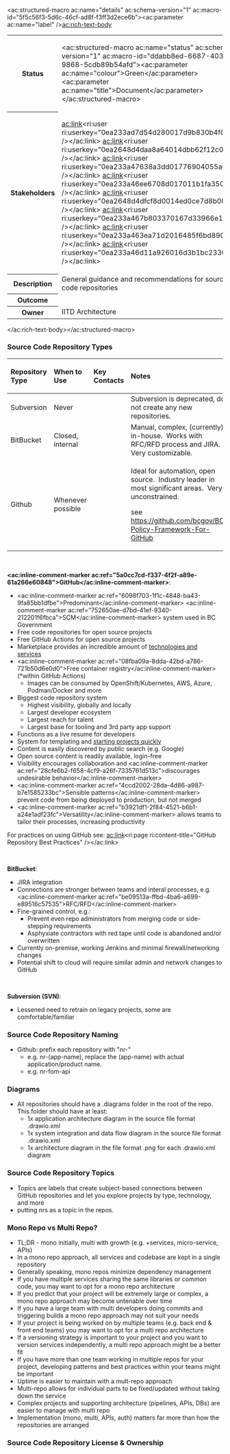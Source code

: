 <ac:structured-macro ac:name="details" ac:schema-version="1" ac:macro-id="5f5c56f3-5d6c-46cf-ad8f-f3ff3d2ece6b"><ac:parameter ac:name="label" /><ac:rich-text-body><table class="wrapped"><colgroup><col /><col /></colgroup><tbody><tr><th>Status</th><td><div class="content-wrapper"><p><ac:structured-macro ac:name="status" ac:schema-version="1" ac:macro-id="ddabb8ed-6687-4038-9868-5cdb89b54afd"><ac:parameter ac:name="colour">Green</ac:parameter><ac:parameter ac:name="title">Document</ac:parameter></ac:structured-macro></p></div></td></tr><tr><th>Stakeholders</th><td><div class="content-wrapper"><p><ac:link><ri:user ri:userkey="0ea233ad7d54d280017d9b830b4f0008" /></ac:link> <ac:link><ri:user ri:userkey="0ea2648d4daa8a64014dbb62f12c0008" /></ac:link> <ac:link><ri:user ri:userkey="0ea233a47638a3dd01776904055a002b" /></ac:link> <ac:link><ri:user ri:userkey="0ea233a46ee6708d017011b1fa350019" /></ac:link> <ac:link><ri:user ri:userkey="0ea2648d4dfcf8d0014ed0ce7d8b0016" /></ac:link> <ac:link><ri:user ri:userkey="0ea233a467b803370167d33966e10002" /></ac:link> <ac:link><ri:user ri:userkey="0ea233a463ea71d2016485f6bd890006" /></ac:link> <ac:link><ri:user ri:userkey="0ea233a46d11a926016d3b1bc2330006" /></ac:link>  </p></div></td></tr><tr><th>Description</th><td>General guidance and recommendations for source code repositories</td></tr><tr><th>Outcome</th><td><br /></td></tr><tr><th>Owner</th><td>IITD Architecture</td></tr></tbody></table></ac:rich-text-body></ac:structured-macro><h3 style="text-align: left;">Source Code Repository Types</h3><table class="wrapped"><colgroup><col /><col /><col /><col /></colgroup><thead><tr><th style="text-align: left;"><p>Repository Type</p></th><th style="text-align: left;"><p>When to Use</p></th><th style="text-align: left;"><p>Key Contacts</p></th><th style="text-align: left;"><p>Notes</p></th></tr></thead><tbody><tr><td style="text-align: left;">Subversion</td><td style="text-align: left;">Never</td><td style="text-align: left;"><br /></td><td style="text-align: left;">Subversion is deprecated, do not create any new repositories.</td></tr><tr><td style="text-align: left;">BitBucket</td><td style="text-align: left;">Closed, internal</td><td style="text-align: left;"><br /></td><td style="text-align: left;">Manual, complex, (currently) in-house.  Works with RFC/RFD process and JIRA.  Very customizable.</td></tr><tr><td style="text-align: left;">Github</td><td style="text-align: left;">Whenever possible</td><td style="text-align: left;"><br /></td><td style="text-align: left;"><p>Ideal for automation, open source.  Industry leader in most significant areas.  Very unconstrained. </p><p>see <a href="https://github.com/bcgov/BC-Policy-Framework-For-GitHub">https://github.com/bcgov/BC-Policy-Framework-For-GitHub</a></p></td></tr></tbody></table><p style="text-align: left;"><br /></p><p style="text-align: left;"><strong><ac:inline-comment-marker ac:ref="5a0cc7cd-f337-4f2f-a89e-61a266e60848">GitHub</ac:inline-comment-marker></strong>:</p><ul style="text-align: left;"><li><ac:inline-comment-marker ac:ref="6098f703-1f1c-4848-ba43-9fa85bb1dfbe">Predominant</ac:inline-comment-marker> <ac:inline-comment-marker ac:ref="752650ae-d7bd-41ef-9340-212201f6fbca">SCM</ac:inline-comment-marker> system used in BC Government</li><li>Free code repositories for open source projects</li><li>Free GitHub Actions for open source projects</li><li>Marketplace provides an incredible amount of<span> </span><a class="external-link" href="https://github.com/marketplace" rel="nofollow">technologies and services</a></li><li><ac:inline-comment-marker ac:ref="08fba09a-8dda-42bd-a786-721b50d6e0d0">Free container registry</ac:inline-comment-marker> (*within GitHub Actions)<ul><li>Images can be consumed by OpenShift/Kubernetes, AWS, Azure, Podman/Docker and more</li></ul></li><li>Biggest code repository system<ul><li>Highest visibility, globally and locally</li><li>Largest developer ecosystem</li><li>Largest reach for talent</li><li>Largest base for tooling and 3rd party app support</li></ul></li><li>Functions as a live resume for developers</li><li><span>System for templating and <a href="https://github.com/bcgov/greenfield-template">starting projects quickly</a></span></li><li><span>Content is easily discovered by public search (e.g. Google)</span></li><li><span>Open source content is readily available, login-free</span></li><li><span>Visibility encourages collaboration and <ac:inline-comment-marker ac:ref="28cfe6b2-f658-4cf9-a26f-7335761d513c">discourages undesirable behavior</ac:inline-comment-marker></span></li><li><span><ac:inline-comment-marker ac:ref="4ccd2002-28da-4d86-a987-b7e1585233bc">Sensible patterns</ac:inline-comment-marker> prevent code from being deployed to production, but not merged</span></li><li><span><ac:inline-comment-marker ac:ref="b3921df1-2f84-4521-b6b1-a24e1adf23fc">Versatility</ac:inline-comment-marker> allows teams to tailor their processes, increasing productivity</span></li></ul><p><span>For practices on using GitHub see: <ac:link><ri:page ri:content-title="GitHub Repository Best Practices" /></ac:link></span></p><p><br /></p><p><span><strong>BitBucket</strong>:</span></p><ul style="list-style-type: square;"><li>JIRA integration</li><li>Connections are stronger between teams and interal processes, e.g. <ac:inline-comment-marker ac:ref="be09513a-ffbd-4ba6-a699-e89516c57535">RFC/RFD</ac:inline-comment-marker></li><li>Fine-grained control, e.g.:<ul style="list-style-type: square;"><li>Prevent even repo administrators from merging code or side-stepping requirements</li><li>Asphyxiate contractors with red tape until code is abandoned and/or overwritten</li></ul></li><li>Currently on-premise, working Jenkins and minimal firewall/networking changes</li><li>Potential shift to cloud will require similar admin and network changes to GitHub</li></ul><p><br /></p><p><strong>Subversion (SVN)</strong>:</p><ul style="list-style-type: square;"><li>Lessened need to retrain on legacy projects, some are comfortable/familiar</li></ul><h3>Source Code Repository Naming</h3><ul><li>Github: prefix each repository with &quot;nr-&quot;<ul><li>e.g. nr-(app-name), replace the (app-name) with actual application/product name.</li><li>e.g. nr-fom-api</li></ul></li></ul><h3>Diagrams</h3><ul><li>All repositories should have a .diagrams folder in the root of the repo. This folder should have at least:<br /><ul><li>1x application architecture diagram in the source file format .drawio.xml</li><li>1x system integration and data flow diagram in the source file format .drawio.xml</li><li>1x architecture diagram in the file format .png for each .drawio.xml diagram</li></ul></li></ul><h3>Source Code Repository Topics</h3><ul><li><span class="ILfuVd"><span class="hgKElc">Topics are labels that create subject-based connections between GitHub repositories and let you explore projects by type, technology, and more</span></span></li><li><span class="ILfuVd"><span class="hgKElc">putting nrs as a topic in the repos.</span></span></li></ul><h3>Mono Repo vs Multi Repo?</h3><ul><li><span class="hs_cos_wrapper hs_cos_wrapper_meta_field hs_cos_wrapper_type_rich_text">TL;DR - mono initially, multi with growth (e.g. +services, micro-service, APIs)</span></li><li><span class="hs_cos_wrapper hs_cos_wrapper_meta_field hs_cos_wrapper_type_rich_text">In a mono repo approach, all services and codebase are kept in a single repository</span></li><li>Generally speaking, mono repos minimize dependency management</li><li>If you have multiple services sharing the same libraries or common code, you may want to opt for a mono repo architecture</li><li>If you predict that your project will be extremely large or complex, a mono repo approach may become untenable over time</li><li>If you have a large team with multi developers doing commits and triggering builds a mono repo approach may not suit your needs</li><li>If your project is being worked on by multiple teams (e.g. back end &amp; front end teams) you may want to opt for a multi repo architecture</li><li>If a versioning strategy is important to your project and you want to version services independently, a multi repo approach might be a better fit</li><li>If you have more than one team working in multiple repos for your project, developing patterns and best practices within your teams might be important</li><li>Uptime is easier to maintain with a mult-repo approach</li><li>Multi-repo allows for individual parts to be fixed/updated without taking down the service</li><li>Complex projects and supporting architecture (pipelines, APIs, DBs) are easier to manage with multi repo</li><li>Implementation (mono, multi, APIs, auth) matters far more than how the repositories are arranged</li></ul><h3>Source Code Repository License &amp; Ownership</h3>